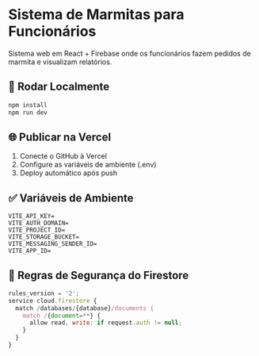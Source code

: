 
# Sistema de Marmitas para Funcionários

Sistema web em React + Firebase onde os funcionários fazem pedidos de marmita e visualizam relatórios.

## 🚀 Rodar Localmente

```bash
npm install
npm run dev
```

## 🌐 Publicar na Vercel

1. Conecte o GitHub à Vercel
2. Configure as variáveis de ambiente (.env)
3. Deploy automático após push

## ✅ Variáveis de Ambiente

```
VITE_API_KEY=
VITE_AUTH_DOMAIN=
VITE_PROJECT_ID=
VITE_STORAGE_BUCKET=
VITE_MESSAGING_SENDER_ID=
VITE_APP_ID=
```

## 🔐 Regras de Segurança do Firestore

```js
rules_version = '2';
service cloud.firestore {
  match /databases/{database}/documents {
    match /{document=**} {
      allow read, write: if request.auth != null;
    }
  }
}
```
